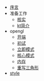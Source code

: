 - [序言](README.md)
- 准备工作
  - [核实](begin/check.md)
  - [kt简介](begin/kt.md)
- opengl
  - [开端](opengl/preparation.md)
  - [初试](opengl/init.md)
  - [立即模式](opengl/explainImmediateMode.md)
  - [核心模式](opengl/IntroCoreProfile.md)
  - [内存](opengl/memory.md)
  - [重写三角形](opengl/triangle.md)
- [style](style.md)